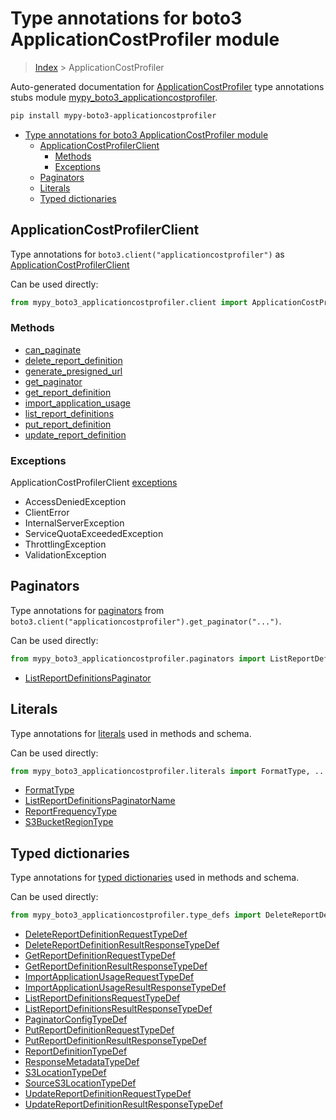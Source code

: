 # Type annotations for boto3 ApplicationCostProfiler module

> [Index](..) > ApplicationCostProfiler

Auto-generated documentation for
[ApplicationCostProfiler](https://boto3.amazonaws.com/v1/documentation/api/latest/reference/services/applicationcostprofiler.html#ApplicationCostProfiler)
type annotations stubs module
[mypy_boto3_applicationcostprofiler](https://pypi.org/project/mypy-boto3-applicationcostprofiler/).

```bash
pip install mypy-boto3-applicationcostprofiler
```

- [Type annotations for boto3 ApplicationCostProfiler module](#type-annotations-for-boto3-applicationcostprofiler-module)
  - [ApplicationCostProfilerClient](#applicationcostprofilerclient)
    - [Methods](#methods)
    - [Exceptions](#exceptions)
  - [Paginators](#paginators)
  - [Literals](#literals)
  - [Typed dictionaries](#typed-dictionaries)

## ApplicationCostProfilerClient

Type annotations for `boto3.client("applicationcostprofiler")` as
[ApplicationCostProfilerClient](./client.md)

Can be used directly:

```python
from mypy_boto3_applicationcostprofiler.client import ApplicationCostProfilerClient
```

### Methods

- [can_paginate](./client.md#can_paginate)
- [delete_report_definition](./client.md#delete_report_definition)
- [generate_presigned_url](./client.md#generate_presigned_url)
- [get_paginator](./client.md#get_paginator)
- [get_report_definition](./client.md#get_report_definition)
- [import_application_usage](./client.md#import_application_usage)
- [list_report_definitions](./client.md#list_report_definitions)
- [put_report_definition](./client.md#put_report_definition)
- [update_report_definition](./client.md#update_report_definition)

### Exceptions

ApplicationCostProfilerClient [exceptions](./client.md#exceptions)

- AccessDeniedException
- ClientError
- InternalServerException
- ServiceQuotaExceededException
- ThrottlingException
- ValidationException

## Paginators

Type annotations for [paginators](./paginators.md) from
`boto3.client("applicationcostprofiler").get_paginator("...")`.

Can be used directly:

```python
from mypy_boto3_applicationcostprofiler.paginators import ListReportDefinitionsPaginator, ...
```

- [ListReportDefinitionsPaginator](./paginators.md#listreportdefinitionspaginator)

## Literals

Type annotations for [literals](./literals.md) used in methods and schema.

Can be used directly:

```python
from mypy_boto3_applicationcostprofiler.literals import FormatType, ...
```

- [FormatType](./literals.md#formattype)
- [ListReportDefinitionsPaginatorName](./literals.md#listreportdefinitionspaginatorname)
- [ReportFrequencyType](./literals.md#reportfrequencytype)
- [S3BucketRegionType](./literals.md#s3bucketregiontype)

## Typed dictionaries

Type annotations for [typed dictionaries](./type_defs.md) used in methods and
schema.

Can be used directly:

```python
from mypy_boto3_applicationcostprofiler.type_defs import DeleteReportDefinitionRequestTypeDef, ...
```

- [DeleteReportDefinitionRequestTypeDef](./type_defs.md#deletereportdefinitionrequesttypedef)
- [DeleteReportDefinitionResultResponseTypeDef](./type_defs.md#deletereportdefinitionresultresponsetypedef)
- [GetReportDefinitionRequestTypeDef](./type_defs.md#getreportdefinitionrequesttypedef)
- [GetReportDefinitionResultResponseTypeDef](./type_defs.md#getreportdefinitionresultresponsetypedef)
- [ImportApplicationUsageRequestTypeDef](./type_defs.md#importapplicationusagerequesttypedef)
- [ImportApplicationUsageResultResponseTypeDef](./type_defs.md#importapplicationusageresultresponsetypedef)
- [ListReportDefinitionsRequestTypeDef](./type_defs.md#listreportdefinitionsrequesttypedef)
- [ListReportDefinitionsResultResponseTypeDef](./type_defs.md#listreportdefinitionsresultresponsetypedef)
- [PaginatorConfigTypeDef](./type_defs.md#paginatorconfigtypedef)
- [PutReportDefinitionRequestTypeDef](./type_defs.md#putreportdefinitionrequesttypedef)
- [PutReportDefinitionResultResponseTypeDef](./type_defs.md#putreportdefinitionresultresponsetypedef)
- [ReportDefinitionTypeDef](./type_defs.md#reportdefinitiontypedef)
- [ResponseMetadataTypeDef](./type_defs.md#responsemetadatatypedef)
- [S3LocationTypeDef](./type_defs.md#s3locationtypedef)
- [SourceS3LocationTypeDef](./type_defs.md#sources3locationtypedef)
- [UpdateReportDefinitionRequestTypeDef](./type_defs.md#updatereportdefinitionrequesttypedef)
- [UpdateReportDefinitionResultResponseTypeDef](./type_defs.md#updatereportdefinitionresultresponsetypedef)

